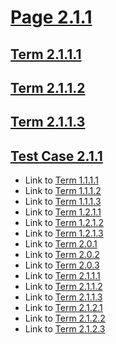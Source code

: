 # [Page 2.1.1](#page-211)

## [Term 2.1.1.1](#term-2111)

## [Term 2.1.1.2](#term-2112)

## [Term 2.1.1.3](#term-2113)

## [Test Case 2.1.1](#test-case-211)

*   Link to [Term 1.1.1.1](../../chapter-1/RE-RE-1-1/page-1-1-1.md#term-1111)
*   Link to [Term 1.1.1.2](../../chapter-1/RE-RE-1-1/page-1-1-1.md#term-1112)
*   Link to [Term 1.1.1.3](../../chapter-1/RE-RE-1-1/page-1-1-1.md#term-1113)
*   Link to [Term 1.2.1.1](../../chapter-1/RE-RE-1-2/page-1-2-1.md#term-1211)
*   Link to [Term 1.2.1.2](../../chapter-1/RE-RE-1-2/page-1-2-1.md#term-1212)
*   Link to [Term 1.2.1.3](../../chapter-1/RE-RE-1-2/page-1-2-1.md#term-1213)
*   Link to [Term 2.0.1](../page-2-0.md#term-201)
*   Link to [Term 2.0.2](../page-2-0.md#term-202)
*   Link to [Term 2.0.3](../page-2-0.md#term-203)
*   Link to [Term 2.1.1.1](#term-2111)
*   Link to [Term 2.1.1.2](#term-2112)
*   Link to [Term 2.1.1.3](#term-2113)
*   Link to [Term 2.1.2.1](./page-2-1-2.md#term-2121)
*   Link to [Term 2.1.2.2](./page-2-1-2.md#term-2122)
*   Link to [Term 2.1.2.3](./page-2-1-2.md#term-2123)

